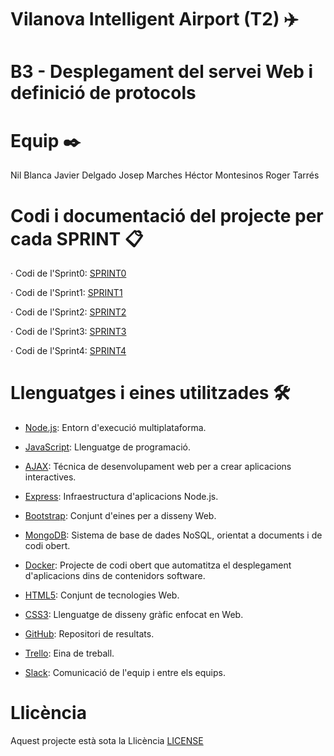 # Vilanova Intelligent Airport (T2) ✈️
# B3 - Desplegament del servei Web i definició de protocols

# Equip ✒️

Nil Blanca
Javier Delgado
Josep Marches
Héctor Montesinos
Roger Tarrés


# Codi i documentació del projecte per cada SPRINT 📋

· Codi de l'Sprint0: [SPRINT0](https://github.com/PTIN2020/B3/tree/master/SPRINT0)

· Codi de l'Sprint1: [SPRINT1](https://github.com/PTIN2020/B3/tree/master/SPRINT1)

· Codi de l'Sprint2: [SPRINT2](https://github.com/PTIN2020/B3/tree/master/SPRINT2)

· Codi de l'Sprint3: [SPRINT3](https://github.com/PTIN2020/B3/tree/master/SPRINT3)

· Codi de l'Sprint4: [SPRINT4](https://github.com/PTIN2020/B3/tree/master/SPRINT4)


# Llenguatges i eines utilitzades 🛠️

- [Node.js](https://nodejs.org/es/): Entorn d'execució multiplataforma.

- [JavaScript](https://www.javascript.com/): Llenguatge de programació.

- [AJAX](https://www.w3schools.com/xml/ajax_xmlfile.asp): Técnica de desenvolupament web per a crear aplicacions interactives.

- [Express](https://expressjs.com/es/): Infraestructura d'aplicacions Node.js.

- [Bootstrap](https://getbootstrap.com/): Conjunt d'eines per a disseny Web.

- [MongoDB](https://www.mongodb.com/es): Sistema de base de dades NoSQL, orientat a documents i de codi obert.

- [Docker](https://www.docker.com): Projecte de codi obert que automatitza el desplegament d'aplicacions dins de contenidors software. 

- [HTML5](https://es.wikipedia.org/wiki/HTML5): Conjunt de tecnologies Web.

- [CSS3](https://es.wikipedia.org/wiki/Hoja_de_estilos_en_cascada): Llenguatge de disseny gràfic enfocat en Web.

- [GitHub](https://github.com/PTIN2020/B3): Repositori de resultats.

- [Trello](https://trello.com/b/blnfYw9N/b3-desplegament-del-servei-web-i-definici%C3%B3-de-protocols): Eina de treball.

- [Slack](https://app.slack.com/client/TTH9A9XFW/GTYKV7T1B/details/members): Comunicació de l'equip i entre els equips.

# Llicència

Aquest projecte està sota la Llicència [LICENSE](https://github.com/PTIN2020/B3/blob/master/LICENSE)
